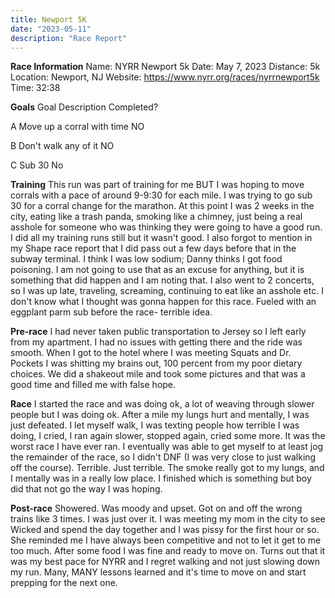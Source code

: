 ```yaml
---
title: Newport 5K
date: "2023-05-11"
description: "Race Report"
---
```


**Race Information**
Name: NYRR Newport 5k
Date: May 7, 2023
Distance: 5k
Location: Newport, NJ
Website: https://www.nyrr.org/races/nyrrnewport5k
Time: 32:38

**Goals**
Goal    Description Completed?

A   Move up a corral with time  NO

B   Don't walk any of it        NO

C   Sub 30   No

**Training**
This run was part of training for me BUT I was hoping to move corrals with a pace of around 9-9:30 for each mile. I was trying to go sub 30 for a corral change for the marathon. At this point I was 2 weeks in the city, eating like a trash panda, smoking like a chimney, just being a real asshole for someone who was thinking they were going to have a good run. I did all my training runs still but it wasn't good. I also forgot to mention in my Shape race report that I did pass out a few days before that in the subway terminal. I think I was low sodium; Danny thinks I got food poisoning. I am not going to use that as an excuse for anything, but it is something that did happen and I am noting that. I also went to 2 concerts, so I was up late, traveling, screaming, continuing to eat like an asshole etc. I don't know what I thought was gonna happen for this race. Fueled with an eggplant parm sub before the race- terrible idea. 

**Pre-race**
I had never taken public transportation to Jersey so I left early from my apartment. I had no issues with getting there and the ride was smooth. When I got to the hotel where I was meeting Squats and Dr. Pockets I was shitting my brains out, 100 percent from my poor dietary choices. We did a shakeout mile and took some pictures and that was a good time and filled me with false hope.

**Race**
 I started the race and was doing ok, a lot of weaving through slower people but I was doing ok. After a mile my lungs hurt and mentally, I was just defeated. I let myself walk, I was texting people how terrible I was doing, I cried, I ran again slower, stopped again, cried some more. It was the worst race I have ever ran. I eventually was able to get myself to at least jog the remainder of the race, so I didn't DNF (I was very close to just walking off the course). Terrible. Just terrible. The smoke really got to my lungs, and I mentally was in a really low place. I finished which is something but boy did that not go the way I was hoping.

**Post-race**
Showered. Was moody and upset. Got on and off the wrong trains like 3 times. I was just over it. I was meeting my mom in the city to see Wicked and spend the day together and I was pissy for the first hour or so. She reminded me I have always been competitive and not to let it get to me too much. After some food I was fine and ready to move on. Turns out that it was my best pace for NYRR and I regret walking and not just slowing down my run. Many, MANY lessons learned and it's time to move on and start prepping for the next one. 
